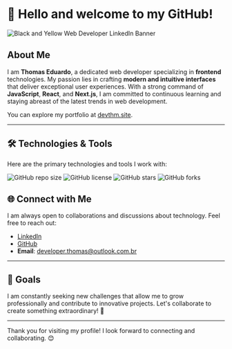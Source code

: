 # 👋 Hello and welcome to my GitHub!

![Black and Yellow Web Developer LinkedIn Banner](https://github.com/user-attachments/assets/a1ad3d1b-fc75-4a6d-a8bb-5ba2868e0ef5)

## About Me  
I am **Thomas Eduardo**, a dedicated web developer specializing in **frontend** technologies. My passion lies in crafting **modern and intuitive interfaces** that deliver exceptional user experiences. With a strong command of **JavaScript**, **React**, and **Next.js**, I am committed to continuous learning and staying abreast of the latest trends in web development.

You can explore my portfolio at [devthm.site](https://devthm.site).

---

## 🛠️ Technologies & Tools  
Here are the primary technologies and tools I work with:  

![GitHub repo size](https://img.shields.io/github/repo-size/seu-usuario/devclub-cafeteria)
![GitHub license](https://img.shields.io/github/license/seu-usuario/devclub-cafeteria)
![GitHub stars](https://img.shields.io/github/stars/seu-usuario/devclub-cafeteria?style=social)
![GitHub forks](https://img.shields.io/github/forks/seu-usuario/devclub-cafeteria?style=social)

## 🌐 Connect with Me  
I am always open to collaborations and discussions about technology. Feel free to reach out:  

- [LinkedIn](https://www.linkedin.com/in/thmeduardo)  
- [GitHub](https://github.com/devthmedu)  
- **Email**: [developer.thomas@outlook.com.br](mailto:developer.thomas@outlook.com.br)  

---

## 🎯 Goals  
I am constantly seeking new challenges that allow me to grow professionally and contribute to innovative projects. Let's collaborate to create something extraordinary! 🚀  

---

Thank you for visiting my profile! I look forward to connecting and collaborating. 😊
